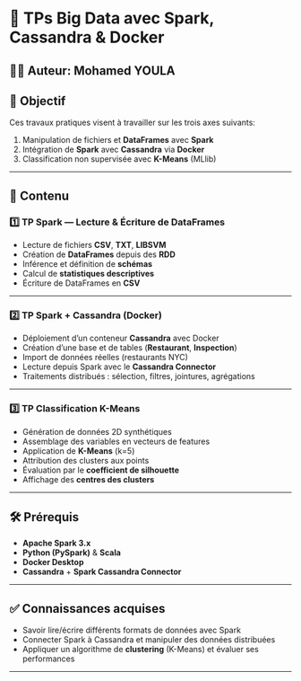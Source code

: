# 🚀 TPs Big Data avec Spark, Cassandra & Docker

## 👨‍💻 Auteur: **Mohamed YOULA** 

## 🎯 Objectif 
Ces travaux pratiques visent à travailler sur les trois axes suivants:
1. Manipulation de fichiers et **DataFrames** avec **Spark**   
2. Intégration de **Spark** avec **Cassandra** via **Docker**  
3. Classification non supervisée avec **K-Means** (MLlib)

---

## 📌 Contenu

### 1️⃣ TP Spark — Lecture & Écriture de DataFrames
- Lecture de fichiers **CSV**, **TXT**, **LIBSVM**
- Création de **DataFrames** depuis des **RDD**
- Inférence et définition de **schémas**
- Calcul de **statistiques descriptives**
- Écriture de DataFrames en **CSV**

---

### 2️⃣ TP Spark + Cassandra (Docker)
- Déploiement d’un conteneur **Cassandra** avec Docker
- Création d’une base et de tables (**Restaurant**, **Inspection**)
- Import de données réelles (restaurants NYC)
- Lecture depuis Spark avec le **Cassandra Connector**
- Traitements distribués : sélection, filtres, jointures, agrégations

---

### 3️⃣ TP Classification K-Means
- Génération de données 2D synthétiques
- Assemblage des variables en vecteurs de features
- Application de **K-Means** (k=5)
- Attribution des clusters aux points
- Évaluation par le **coefficient de silhouette**
- Affichage des **centres des clusters**

---

## 🛠️ Prérequis
- **Apache Spark 3.x**
- **Python (PySpark)** & **Scala**
- **Docker Desktop**
- **Cassandra** + **Spark Cassandra Connector**

---

## ✅ Connaissances acquises
- Savoir lire/écrire différents formats de données avec Spark  
- Connecter Spark à Cassandra et manipuler des données distribuées  
- Appliquer un algorithme de **clustering** (K-Means) et évaluer ses performances  

---
